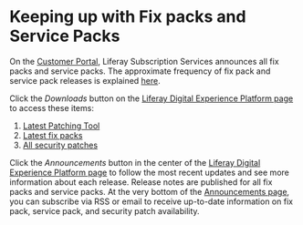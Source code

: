 # Keeping up with Fix packs and Service Packs [](id=keeping-up-with-fix-packs-and-service-packs)

On the
[Customer Portal](https://web.liferay.com/group/customer/dxp),
Liferay Subscription Services announces all fix packs and service packs. The
approximate frequency of fix pack and service pack releases is explained
[here](https://customer.liferay.com/documentation/7.1/deploy/-/official_documentation/deployment/patching-basics).

Click the *Downloads* button on the
[Liferay Digital Experience Platform page](https://web.liferay.com/group/customer/dxp)
to access these items: 

1. [Latest Patching Tool](https://web.liferay.com/group/customer/dxp/downloads/7-1/patching-tool)
2. [Latest fix packs](https://web.liferay.com/group/customer/dxp/downloads/7-1/fix-packs)
3. [All security patches](https://web.liferay.com/group/customer/products/portal/security-vulnerability/known-vulnerabilities)

Click the *Announcements* button in the center of the
[Liferay Digital Experience Platform page](https://web.liferay.com/group/customer/dxp)
to follow the most recent updates and see more information about each release.
Release notes are published for all fix packs and service packs. At the very
bottom of the
[Announcements page](https://web.liferay.com/group/customer/support/announcements),
you can subscribe via RSS or email to receive up-to-date information on fix
pack, service pack, and security patch availability. 
